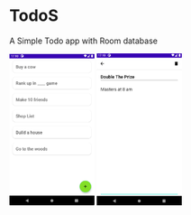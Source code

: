 # TodoS
A Simple Todo app with Room database

<img src="https://github.com/Rubelz/TodoS/blob/main/Images/Screen%201.png?raw=true" width="30%" height="auto" alt="Main Screen" />  <img src="https://github.com/Rubelz/TodoS/blob/main/Images/2.png?raw=true" alt="Todo Details Screen" width="30%" height="auto"/>
